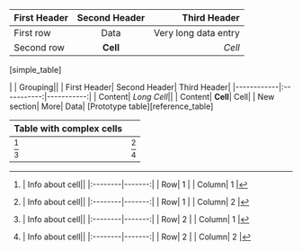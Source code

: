 ﻿| First Header| Second Header| Third Header|
|:-----------|:-----------:|-------------------:|
| First row| Data| Very long data entry|
| Second row| **Cell**| *Cell*|
[simple_table]

|   | Grouping||
| First Header| Second Header| Third Header|
|------------|:-----------:|-----------:|
| Content| *Long Cell*||
| Content| **Cell**| Cell|
| New section| More| Data|
[Prototype table][reference_table]

| Table with complex cells||
|:-------------|:-----------|
| [^e11]| [^e12]|
| [^e21]| [^e22]|



[^e11]:	| Info about cell||
|:--------|-------:|
| Row| 1 |
| Column| 1 |



[^e12]:	| Info about cell||
|:--------|-------:|
| Row| 1 |
| Column| 2 |



[^e21]:	| Info about cell||
|:--------|-------:|
| Row| 2 |
| Column| 1 |



[^e22]:	| Info about cell||
|:--------|-------:|
| Row| 2 |
| Column| 2 |

